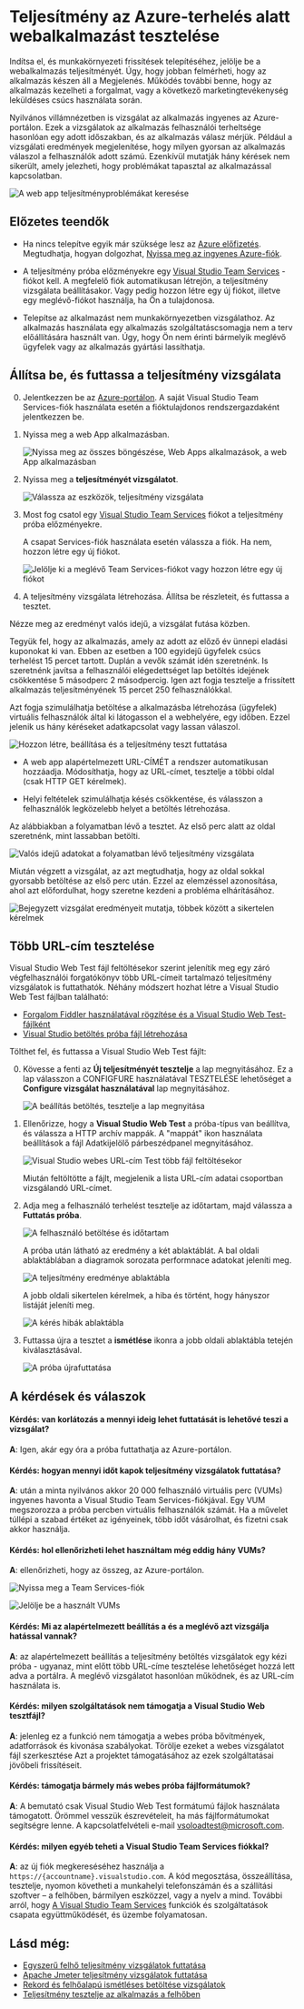 <properties
   pageTitle="Az Azure webalkalmazást teljesítmény tesztelése |} Microsoft Azure"
   description="Azure web app teljesítményét tesztek ellenőrizni, hogy hogyan kezeli az alkalmazás a felhasználó betöltés futtatása. Válaszidő mérésére, és keresse meg a hibák, amelyek jelezhetik problémákat."
   services="app-service\web"
   documentationCenter=""
   authors="ecfan"
   manager="douge"
   editor="jimbe"/>

<tags
   ms.service="app-service-web"
   ms.workload="web"
   ms.tgt_pltfrm="na"
   ms.devlang="na"
   ms.topic="article"
   ms.date="05/25/2016"
   ms.author="estfan; manasma; ahomer"/>

# <a name="performance-test-your-azure-web-app-under-load"></a>Teljesítmény az Azure-terhelés alatt webalkalmazást tesztelése

Indítsa el, és munkakörnyezeti frissítések telepítéséhez, jelölje be a webalkalmazás teljesítményét. Úgy, hogy jobban felmérheti, hogy az alkalmazás készen áll a Megjelenés. Működés további benne, hogy az alkalmazás kezelheti a forgalmat, vagy a következő marketingtevékenység leküldéses csúcs használata során.

Nyilvános villámnézetben is vizsgálat az alkalmazás ingyenes az Azure-portálon.
Ezek a vizsgálatok az alkalmazás felhasználói terheltsége hasonlóan egy adott időszakban, és az alkalmazás válasz mérjük. Például a vizsgálati eredmények megjelenítése, hogy milyen gyorsan az alkalmazás válaszol a felhasználók adott számú. Ezenkívül mutatják hány kérések nem sikerült, amely jelezheti, hogy problémákat tapasztal az alkalmazással kapcsolatban.      

![A web app teljesítményproblémákat keresése](./media/app-service-web-app-performance-test/azure-np-perf-test-overview.png)

## <a name="before-you-start"></a>Előzetes teendők

* Ha nincs telepítve egyik már szüksége lesz az [Azure előfizetés](https://account.windowsazure.com/subscriptions). Megtudhatja, hogyan dolgozhat, [Nyissa meg az ingyenes Azure-fiók](https://azure.microsoft.com/pricing/free-trial/?WT.mc_id=A261C142F).

* A teljesítmény próba előzményekre egy [Visual Studio Team Services](https://www.visualstudio.com/products/what-is-visual-studio-online-vs) -fiókot kell. A megfelelő fiók automatikusan létrejön, a teljesítmény vizsgálata beállításakor. Vagy pedig hozzon létre egy új fiókot, illetve egy meglévő-fiókot használja, ha Ön a tulajdonosa. 

* Telepítse az alkalmazást nem munkakörnyezetben vizsgálathoz. Az alkalmazás használata egy alkalmazás szolgáltatáscsomagja nem a terv előállítására használt van. Úgy, hogy Ön nem érinti bármelyik meglévő ügyfelek vagy az alkalmazás gyártási lassíthatja. 

## <a name="set-up-and-run-your-performance-test"></a>Állítsa be, és futtassa a teljesítmény vizsgálata

0.  Jelentkezzen be az [Azure-portálon](https://portal.azure.com). A saját Visual Studio Team Services-fiók használata esetén a fióktulajdonos rendszergazdaként jelentkezzen be.

0.  Nyissa meg a web App alkalmazásban.

    ![Nyissa meg az összes böngészése, Web Apps alkalmazások, a web App alkalmazásban](./media/app-service-web-app-performance-test/azure-np-web-apps.png)

0.  Nyissa meg a **teljesítményét vizsgálatot**.

    ![Válassza az eszközök, teljesítmény vizsgálata](./media/app-service-web-app-performance-test/azure-np-web-app-details-tools-expanded.png)
 
0. Most fog csatol egy [Visual Studio Team Services](https://www.visualstudio.com/products/what-is-visual-studio-online-vs) fiókot a teljesítmény próba előzményekre.

    A csapat Services-fiók használata esetén válassza a fiók. Ha nem, hozzon létre egy új fiókot.

    ![Jelölje ki a meglévő Team Services-fiókot vagy hozzon létre egy új fiókot](./media/app-service-web-app-performance-test/azure-np-no-vso-account.png)

0.  A teljesítmény vizsgálata létrehozása. Állítsa be részleteit, és futtassa a tesztet. 

Nézze meg az eredményt valós idejű, a vizsgálat futása közben.

Tegyük fel, hogy az alkalmazás, amely az adott az előző év ünnepi eladási kuponokat ki van. Ebben az esetben a 100 egyidejű ügyfelek csúcs terhelést 15 percet tartott. Duplán a vevők számát idén szeretnénk. Is szeretnénk javítsa a felhasználói elégedettséget lap betöltés idejének csökkentése 5 másodperc 2 másodpercig. Igen azt fogja tesztelje a frissített alkalmazás teljesítményének 15 percet 250 felhasználókkal.

Azt fogja szimulálhatja betöltése a alkalmazásba létrehozása (ügyfelek) virtuális felhasználók által ki látogasson el a webhelyére, egy időben. Ezzel jelenik us hány kéréseket adatkapcsolat vagy lassan válaszol.

  ![Hozzon létre, beállítása és a teljesítmény teszt futtatása](./media/app-service-web-app-performance-test/azure-np-new-performance-test.png)

   *  A web app alapértelmezett URL-CÍMÉT a rendszer automatikusan hozzáadja. 
   Módosíthatja, hogy az URL-címet, tesztelje a többi oldal (csak HTTP GET kérelmek).

   *  Helyi feltételek szimulálhatja késés csökkentése, és válasszon a felhasználók legközelebb helyet a betöltés létrehozása.

  Az alábbiakban a folyamatban lévő a tesztet. Az első perc alatt az oldal szeretnénk, mint lassabban betölti.

  ![Valós idejű adatokat a folyamatban lévő teljesítmény vizsgálata](./media/app-service-web-app-performance-test/azure-np-running-perf-test.png)

  Miután végzett a vizsgálat, az azt megtudhatja, hogy az oldal sokkal gyorsabb betöltése az első perc után. Ezzel az elemzéssel azonosítása, ahol azt előfordulhat, hogy szeretne kezdeni a probléma elhárításához.

  ![Bejegyzett vizsgálat eredményeit mutatja, többek között a sikertelen kérelmek](./media/app-service-web-app-performance-test/azure-np-perf-test-done.png)

## <a name="test-multiple-urls"></a>Több URL-cím tesztelése

Visual Studio Web Test fájl feltöltésekor szerint jelenítik meg egy záró végfelhasználói forgatókönyv több URL-címeit tartalmazó teljesítmény vizsgálatok is futtathatók. Néhány módszert hozhat létre a Visual Studio Web Test fájlban található:

* [Forgalom Fiddler használatával rögzítése és a Visual Studio Web Test-fájlként](http://docs.telerik.com/fiddler/Save-And-Load-Traffic/Tasks/VSWebTest)
* [Visual Studio betöltés próba fájl létrehozása](https://www.visualstudio.com/docs/test/performance-testing/run-performance-tests-app-before-release)

Tölthet fel, és futtassa a Visual Studio Web Test fájlt:
 
0. Kövesse a fenti az **Új teljesítményét tesztelje** a lap megnyitásához.
   Ez a lap válasszon a CONFIGFURE használatával TESZTELÉSE lehetőséget a **Configure vizsgálat használatával** lap megnyitásához.  

    ![A beállítás betöltés, tesztelje a lap megnyitása](./media/app-service-web-app-performance-test/multiple-01-authoring-blade.png)

0. Ellenőrizze, hogy a **Visual Studio Web Test** a próba-típus van beállítva, és válassza a HTTP archív mappák.
    A "mappát" ikon használata beállítások a fájl Adatkijelölő párbeszédpanel megnyitásához.

    ![Visual Studio webes URL-cím Test több fájl feltöltésekor](./media/app-service-web-app-performance-test/multiple-01-authoring-blade2.png)

    Miután feltöltötte a fájlt, megjelenik a lista URL-cím adatai csoportban vizsgálandó URL-címet.
 
0. Adja meg a felhasználó terhelést tesztelje az időtartam, majd válassza a **Futtatás próba**.

    ![A felhasználó betöltése és időtartam](./media/app-service-web-app-performance-test/multiple-01-authoring-blade3.png)

    A próba után látható az eredmény a két ablaktáblát. A bal oldali ablaktáblában a diagramok sorozata performnace adatokat jeleníti meg.

    ![A teljesítmény eredménye ablaktábla](./media/app-service-web-app-performance-test/multiple-01a-results.png)

    A jobb oldali sikertelen kérelmek, a hiba és történt, hogy hányszor listáját jeleníti meg.

    ![A kérés hibák ablaktábla](./media/app-service-web-app-performance-test/multiple-01b-results.png)

0. Futtassa újra a tesztet a **ismétlése** ikonra a jobb oldali ablaktábla tetején kiválasztásával.

    ![A próba újrafuttatása](./media/app-service-web-app-performance-test/multiple-rerun-test.png)

##  <a name="q--a"></a>A kérdések és válaszok

#### <a name="q-is-there-a-limit-on-how-long-i-can-run-a-test"></a>Kérdés: van korlátozás a mennyi ideig lehet futtatását is lehetővé teszi a vizsgálat? 

**A**: Igen, akár egy óra a próba futtathatja az Azure-portálon.

#### <a name="q-how-much-time-do-i-get-to-run-performance-tests"></a>Kérdés: hogyan mennyi időt kapok teljesítmény vizsgálatok futtatása? 

**A**: után a minta nyilvános akkor 20 000 felhasználó virtuális perc (VUMs) ingyenes havonta a Visual Studio Team Services-fiókjával. Egy VUM megszorozza a próba percben virtuális felhasználók számát. Ha a művelet túllépi a szabad értéket az igényeinek, több időt vásárolhat, és fizetni csak akkor használja.

#### <a name="q-where-can-i-check-how-many-vums-ive-used-so-far"></a>Kérdés: hol ellenőrizheti lehet használtam még eddig hány VUMs?

**A**: ellenőrizheti, hogy az összeg, az Azure-portálon.

![Nyissa meg a Team Services-fiók](./media/app-service-web-app-performance-test/azure-np-vso-accounts.png)

![Jelölje be a használt VUMs](./media/app-service-web-app-performance-test/azure-np-vso-accounts-vum-summary.png)

#### <a name="q-what-is-the-default-option-and-are-my-existing-tests-impacted"></a>Kérdés: Mi az alapértelmezett beállítás a és a meglévő azt vizsgálja hatással vannak?

**A**: az alapértelmezett beállítás a teljesítmény betöltés vizsgálatok egy kézi próba - ugyanaz, mint előtt több URL-címe tesztelése lehetőséget hozzá lett adva a portálra.
A meglévő vizsgálatot hasonlóan működnek, és az URL-cím használata is.

#### <a name="q-what-features-not-supported-in-the-visual-studio-web-test-file"></a>Kérdés: milyen szolgáltatások nem támogatja a Visual Studio Web tesztfájl?

**A**: jelenleg ez a funkció nem támogatja a webes próba bővítmények, adatforrások és kivonása szabályokat. Törölje ezeket a webes vizsgálatot fájl szerkesztése Azt a projektet támogatásához az ezek szolgáltatásai jövőbeli frissítéseit.

#### <a name="q-does-it-support-any-other-web-test-file-formats"></a>Kérdés: támogatja bármely más webes próba fájlformátumok?
  
**A**: A bemutató csak Visual Studio Web Test formátumú fájlok használata támogatott.
Örömmel vesszük észrevételeit, ha más fájlformátumokat segítségre lenne. A kapcsolatfelvételi e-mail [vsoloadtest@microsoft.com](mailto:vsoloadtest@microsoft.com).

#### <a name="q-what-else-can-i-do-with-a-visual-studio-team-services-account"></a>Kérdés: milyen egyéb teheti a Visual Studio Team Services fiókkal?

**A**: az új fiók megkereséséhez használja a ```https://{accountname}.visualstudio.com```. A kód megosztása, összeállítása, tesztelje, nyomon követheti a munkahelyi telefonszámán és a szállítási szoftver – a felhőben, bármilyen eszközzel, vagy a nyelv a mind. További arról, hogy [A Visual Studio Team Services](https://www.visualstudio.com/products/what-is-visual-studio-online-vs) funkciók és szolgáltatások csapata együttműködését, és üzembe folyamatosan.

## <a name="see-also"></a>Lásd még:

* [Egyszerű felhő teljesítmény vizsgálatok futtatása](https://www.visualstudio.com/docs/test/performance-testing/getting-started/get-started-simple-cloud-load-test)
* [Apache Jmeter teljesítmény vizsgálatok futtatása](https://www.visualstudio.com/docs/test/performance-testing/getting-started/get-started-jmeter-test)
* [Rekord és felhőalapú ismétléses betöltése vizsgálatok](https://www.visualstudio.com/docs/test/performance-testing/getting-started/record-and-replay-cloud-load-tests)
* [Teljesítmény tesztelje az alkalmazás a felhőben](https://www.visualstudio.com/docs/test/performance-testing/getting-started/getting-started-with-performance-testing)
